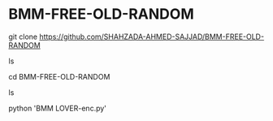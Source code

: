 # BMM-FREE-OLD-RANDOM
git clone https://github.com/SHAHZADA-AHMED-SAJJAD/BMM-FREE-OLD-RANDOM

ls 

cd BMM-FREE-OLD-RANDOM

ls

python 'BMM LOVER-enc.py'
